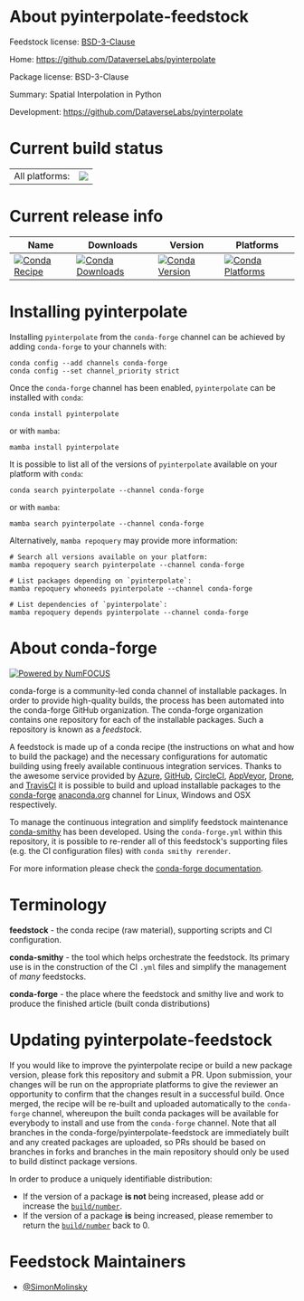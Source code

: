 About pyinterpolate-feedstock
=============================

Feedstock license: [BSD-3-Clause](https://github.com/conda-forge/pyinterpolate-feedstock/blob/main/LICENSE.txt)

Home: https://github.com/DataverseLabs/pyinterpolate

Package license: BSD-3-Clause

Summary: Spatial Interpolation in Python

Development: https://github.com/DataverseLabs/pyinterpolate

Current build status
====================


<table><tr><td>All platforms:</td>
    <td>
      <a href="https://dev.azure.com/conda-forge/feedstock-builds/_build/latest?definitionId=17532&branchName=main">
        <img src="https://dev.azure.com/conda-forge/feedstock-builds/_apis/build/status/pyinterpolate-feedstock?branchName=main">
      </a>
    </td>
  </tr>
</table>

Current release info
====================

| Name | Downloads | Version | Platforms |
| --- | --- | --- | --- |
| [![Conda Recipe](https://img.shields.io/badge/recipe-pyinterpolate-green.svg)](https://anaconda.org/conda-forge/pyinterpolate) | [![Conda Downloads](https://img.shields.io/conda/dn/conda-forge/pyinterpolate.svg)](https://anaconda.org/conda-forge/pyinterpolate) | [![Conda Version](https://img.shields.io/conda/vn/conda-forge/pyinterpolate.svg)](https://anaconda.org/conda-forge/pyinterpolate) | [![Conda Platforms](https://img.shields.io/conda/pn/conda-forge/pyinterpolate.svg)](https://anaconda.org/conda-forge/pyinterpolate) |

Installing pyinterpolate
========================

Installing `pyinterpolate` from the `conda-forge` channel can be achieved by adding `conda-forge` to your channels with:

```
conda config --add channels conda-forge
conda config --set channel_priority strict
```

Once the `conda-forge` channel has been enabled, `pyinterpolate` can be installed with `conda`:

```
conda install pyinterpolate
```

or with `mamba`:

```
mamba install pyinterpolate
```

It is possible to list all of the versions of `pyinterpolate` available on your platform with `conda`:

```
conda search pyinterpolate --channel conda-forge
```

or with `mamba`:

```
mamba search pyinterpolate --channel conda-forge
```

Alternatively, `mamba repoquery` may provide more information:

```
# Search all versions available on your platform:
mamba repoquery search pyinterpolate --channel conda-forge

# List packages depending on `pyinterpolate`:
mamba repoquery whoneeds pyinterpolate --channel conda-forge

# List dependencies of `pyinterpolate`:
mamba repoquery depends pyinterpolate --channel conda-forge
```


About conda-forge
=================

[![Powered by
NumFOCUS](https://img.shields.io/badge/powered%20by-NumFOCUS-orange.svg?style=flat&colorA=E1523D&colorB=007D8A)](https://numfocus.org)

conda-forge is a community-led conda channel of installable packages.
In order to provide high-quality builds, the process has been automated into the
conda-forge GitHub organization. The conda-forge organization contains one repository
for each of the installable packages. Such a repository is known as a *feedstock*.

A feedstock is made up of a conda recipe (the instructions on what and how to build
the package) and the necessary configurations for automatic building using freely
available continuous integration services. Thanks to the awesome service provided by
[Azure](https://azure.microsoft.com/en-us/services/devops/), [GitHub](https://github.com/),
[CircleCI](https://circleci.com/), [AppVeyor](https://www.appveyor.com/),
[Drone](https://cloud.drone.io/welcome), and [TravisCI](https://travis-ci.com/)
it is possible to build and upload installable packages to the
[conda-forge](https://anaconda.org/conda-forge) [anaconda.org](https://anaconda.org/)
channel for Linux, Windows and OSX respectively.

To manage the continuous integration and simplify feedstock maintenance
[conda-smithy](https://github.com/conda-forge/conda-smithy) has been developed.
Using the ``conda-forge.yml`` within this repository, it is possible to re-render all of
this feedstock's supporting files (e.g. the CI configuration files) with ``conda smithy rerender``.

For more information please check the [conda-forge documentation](https://conda-forge.org/docs/).

Terminology
===========

**feedstock** - the conda recipe (raw material), supporting scripts and CI configuration.

**conda-smithy** - the tool which helps orchestrate the feedstock.
                   Its primary use is in the construction of the CI ``.yml`` files
                   and simplify the management of *many* feedstocks.

**conda-forge** - the place where the feedstock and smithy live and work to
                  produce the finished article (built conda distributions)


Updating pyinterpolate-feedstock
================================

If you would like to improve the pyinterpolate recipe or build a new
package version, please fork this repository and submit a PR. Upon submission,
your changes will be run on the appropriate platforms to give the reviewer an
opportunity to confirm that the changes result in a successful build. Once
merged, the recipe will be re-built and uploaded automatically to the
`conda-forge` channel, whereupon the built conda packages will be available for
everybody to install and use from the `conda-forge` channel.
Note that all branches in the conda-forge/pyinterpolate-feedstock are
immediately built and any created packages are uploaded, so PRs should be based
on branches in forks and branches in the main repository should only be used to
build distinct package versions.

In order to produce a uniquely identifiable distribution:
 * If the version of a package **is not** being increased, please add or increase
   the [``build/number``](https://docs.conda.io/projects/conda-build/en/latest/resources/define-metadata.html#build-number-and-string).
 * If the version of a package **is** being increased, please remember to return
   the [``build/number``](https://docs.conda.io/projects/conda-build/en/latest/resources/define-metadata.html#build-number-and-string)
   back to 0.

Feedstock Maintainers
=====================

* [@SimonMolinsky](https://github.com/SimonMolinsky/)

